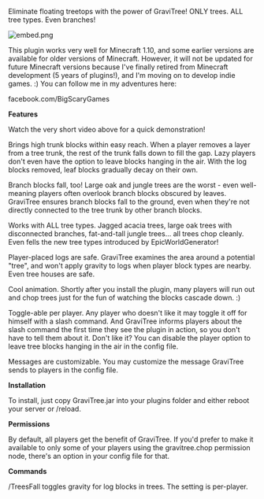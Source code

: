 Eliminate floating treetops with the power of GraviTree!
ONLY trees. ALL tree types. Even branches!

 ![embed.png](https://s27.postimg.cc/fu9lxeb1v/embed.png)

This plugin works very well for Minecraft 1.10, and some earlier versions are available for older versions of Minecraft. However, it will not be updated for future Minecraft versions because I've finally retired from Minecraft development (5 years of plugins!), and I'm moving on to develop indie games. :) You can follow me in my adventures here: 

facebook.com/BigScaryGames

**Features**

Watch the very short video above for a quick demonstration!

Brings high trunk blocks within easy reach. When a player removes a layer from a tree trunk, the rest of the trunk falls down to fill the gap. Lazy players don't even have the option to leave blocks hanging in the air. With the log blocks removed, leaf blocks gradually decay on their own.

Branch blocks fall, too! Large oak and jungle trees are the worst - even well-meaning players often overlook branch blocks obscured by leaves. GraviTree ensures branch blocks fall to the ground, even when they're not directly connected to the tree trunk by other branch blocks.

Works with ALL tree types. Jagged acacia trees, large oak trees with disconnected branches, fat-and-tall jungle trees... all trees chop cleanly. Even fells the new tree types introduced by EpicWorldGenerator!

Player-placed logs are safe. GraviTree examines the area around a potential "tree", and won't apply gravity to logs when player block types are nearby. Even tree houses are safe.

Cool animation. Shortly after you install the plugin, many players will run out and chop trees just for the fun of watching the blocks cascade down. :)

Toggle-able per player. Any player who doesn't like it may toggle it off for himself with a slash command. And GraviTree informs players about the slash command the first time they see the plugin in action, so you don't have to tell them about it. Don't like it? You can disable the player option to leave tree blocks hanging in the air in the config file.

Messages are customizable. You may customize the message GraviTree sends to players in the config file.


**Installation**

To install, just copy GraviTree.jar into your plugins folder and either reboot your server or /reload.


**Permissions**

By default, all players get the benefit of GraviTree. If you'd prefer to make it available to only some of your players using the gravitree.chop permission node, there's an option in your config file for that.


**Commands**

/TreesFall toggles gravity for log blocks in trees. The setting is per-player.
